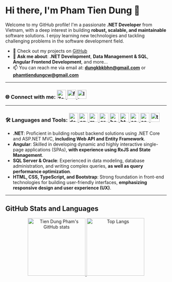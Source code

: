 # Hi there, I'm Pham Tien Dung 👋

Welcome to my GitHub profile! I'm a passionate **.NET Developer** from Vietnam, with a deep interest in building **robust, scalable, and maintainable** software solutions. I enjoy learning new technologies and tackling challenging problems in the software development field.

- 🔭 Check out my projects on [GitHub](https://github.com/phamtiendungcw?tab=repositories)
- 💬 **Ask me about**: **.NET Development**, **Data Management & SQL**, **Angular Frontend Development**, and more...
- 📫 You can reach me via email at: **dungkbkbhn@gmail.com** or **phamtiendungcw@gmail.com**

---

<div align="left">
  <h3>
    🌐 Connect with me:
     <span>
      <a href="https://zalo.me/84337198586" target="_blank" rel="noreferrer">
        <img src="https://img.icons8.com/color/48/000000/zalo.png" alt="Zalo" height="28" width="28" />
      </a>
      <a href="https://fb.com/phamtiendungcw" target="_blank" rel="noreferrer">
        <img src="https://raw.githubusercontent.com/rahuldkjain/github-profile-readme-generator/master/src/images/icons/Social/facebook.svg" alt="facebook" height="28" width="28" />
      </a>
      <a href="https://linkedin.com/in/phamtiendungcw" target="_blank" rel="noreferrer">
        <img src="https://raw.githubusercontent.com/rahuldkjain/github-profile-readme-generator/master/src/images/icons/Social/linked-in-alt.svg" alt="linkedin" height="28" width="28" />
      </a>
    </span>
  </h3>
</div>

---

<div align="left">
  <h3>
    🛠️ Languages and Tools:
     <span>
      <a href="https://dotnet.microsoft.com/" target="_blank" rel="noreferrer">
        <img src="https://upload.wikimedia.org/wikipedia/commons/0/0e/Microsoft_.NET_logo.png" alt="dotnet" width="28" height="28"/>
      </a>
      <a href="https://angular.io" target="_blank" rel="noreferrer">
        <img src="https://upload.wikimedia.org/wikipedia/commons/c/cf/Angular_full_color_logo.svg" alt="angular" width="28" height="28"/>
      </a>
      <a href="https://www.microsoft.com/en-us/sql-server" target="_blank" rel="noreferrer">
        <img src="https://img.icons8.com/color/48/000000/microsoft-sql-server.png" alt="mssql" width="28" height="28"/>
      </a>
      <a href="https://www.oracle.com/database/" target="_blank" rel="noreferrer">
        <img src="https://upload.wikimedia.org/wikipedia/commons/5/50/Oracle_logo.svg" alt="oracle" width="28" height="28"/>
      </a>
      <a href="https://getbootstrap.com" target="_blank" rel="noreferrer">
        <img src="https://upload.wikimedia.org/wikipedia/commons/b/b2/Bootstrap_logo.svg" alt="bootstrap" width="28" height="28"/>
      </a>
      <a href="https://www.w3.org/html/" target="_blank" rel="noreferrer">
        <img src="https://upload.wikimedia.org/wikipedia/commons/6/61/HTML5_logo_and_wordmark.svg" alt="html5" width="28" height="28"/>
      </a>
      <a href="https://www.w3schools.com/css/" target="_blank" rel="noreferrer">
        <img src="https://upload.wikimedia.org/wikipedia/commons/d/d5/CSS3_logo_and_wordmark.svg" alt="css3" width="28" height="28"/>
      </a>
      <a href="https://sass-lang.com" target="_blank" rel="noreferrer">
        <img src="https://upload.wikimedia.org/wikipedia/commons/9/96/Sass_Logo_Color.svg" alt="sass" width="28" height="28"/>
      </a>
      <a href="https://www.typescriptlang.org/" target="_blank" rel="noreferrer">
        <img src="https://upload.wikimedia.org/wikipedia/commons/4/4c/Typescript_logo_2020.svg" alt="typescript" width="28" height="28"/>
      </a>
    </span>
  </h3>
</div>

- **.NET**: Proficient in building robust backend solutions using .NET Core and ASP.NET MVC, **including Web API and Entity Framework**.
- **Angular**: Skilled in developing dynamic and highly interactive single-page applications (SPAs), **with experience using RxJS and State Management**.
- **SQL Server & Oracle**: Experienced in data modeling, database administration, and writing complex queries, **as well as query performance optimization**.
- **HTML, CSS, TypeScript, and Bootstrap**: Strong foundation in front-end technologies for building user-friendly interfaces, **emphasizing responsive design and user experience (UX)**.

---

## GitHub Stats and Languages

<p align="center">
  <a href="https://github.com/phamtiendungcw">
    <img height="180em" src="https://github-readme-stats.vercel.app/api?username=phamtiendungcw&show_icons=true&theme=radical" alt="Tien Dung Pham's GitHub stats" />
  </a>
  <a href="https://github.com/phamtiendungcw">
    <img height="180em" src="https://github-readme-stats.vercel.app/api/top-langs/?username=phamtiendungcw&layout=compact&theme=radical" alt="Top Langs" />
  </a>
</p>
